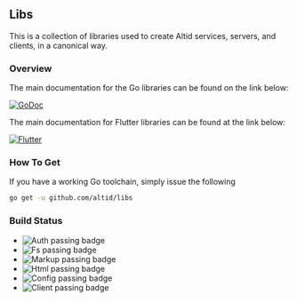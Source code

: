 ## Libs

This is a collection of libraries used to create Altid services, servers, and clients,
in a canonical way.

### Overview

The main documentation for the Go libraries can be found on the link below:

[![GoDoc](https://godoc.org/github.com/golang/gddo?status.svg)](https://godoc.org/github.com/altid/libs)

The main documentation for Flutter libraries can be found at the link below:

[![Flutter](https://img.shields.io/pub/v/altid_lib)](https://img.shields.io/pub/v/altid_lib)

### How To Get

If you have a working Go toolchain, simply issue the following

```bash
go get -u github.com/altid/libs
```

### Build Status

 - ![Auth passing badge](https://github.com/altid/libs/workflows/auth/badge.svg) 
 - ![Fs passing badge](https://github.com/altid/libs/workflows/fs/badge.svg)
 - ![Markup passing badge](https://github.com/altid/libs/workflows/markup/badge.svg)
 - ![Html passing badge](https://github.com/altid/libs/workflows/html/badge.svg)
 - ![Config passing badge](https://github.com/altid/libs/workflows/config/badge.svg)
 - ![Client passing badge](https://github.com/altid/libs/workflows/client/badge.svg)
